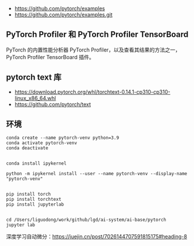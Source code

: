 

- https://github.com/pytorch/examples
- https://github.com/pytorch/examples.git




## PyTorch Profiler 和 PyTorch Profiler TensorBoard 

PyTorch 的内置性能分析器 PyTorch Profiler，以及查看其结果的方法之一，PyTorch Profiler TensorBoard 插件。






## pytorch text 库


- https://download.pytorch.org/whl/torchtext-0.14.1-cp310-cp310-linux_x86_64.whl
- https://github.com/pytorch/text





## 环境



```
conda create --name pytorch-venv python=3.9
conda activate pytorch-venv
conda deactivate


conda install ipykernel 

python -m ipykernel install --user --name pytorch-venv --display-name "pytorch-venv" 


pip install torch
pip install torchtext
pip install jupyterlab


```


```
cd /Users/liguodong/work/github/lgd/ai-system/ai-base/pytorch
jupyter lab
```





深度学习自动微分：https://juejin.cn/post/7026144707591815175#heading-8













